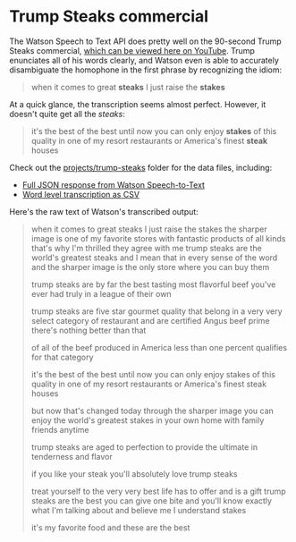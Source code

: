 # Trump Steaks commercial 

The Watson Speech to Text API does pretty well on the 90-second Trump Steaks commercial, [which can be viewed here on YouTube](https://www.youtube.com/watch?v=LyONt_ZH_aw). Trump enunciates all of his words clearly, and Watson even is able to accurately disambiguate the homophone in the first phrase by recognizing the idiom:

> when it comes to great __steaks__ I just raise the __stakes__

At a quick glance, the transcription seems almost perfect. However, it doesn't quite get all the _steaks_:

> it's the best of the best until now you can only enjoy __stakes__ of this quality in one of my resort restaurants or America's finest __steak__ houses

Check out the [projects/trump-steaks](projects/trump-steaks) folder for the data files, including:

- [Full JSON response from Watson Speech-to-Text](projects/trump-steaks/full-transcript.json)
- [Word level transcription as CSV](projects/trump-steaks/words-transcripts.csv)


Here's the raw text of Watson's transcribed output:

> when it comes to great steaks I just raise the stakes the sharper image is one of my favorite stores with fantastic products of all kinds that's why I'm thrilled they agree with me trump steaks are the world's greatest steaks and I mean that in every sense of the word and the sharper image is the only store where you can buy them
>
> trump steaks are by far the best tasting most flavorful beef you've ever had truly in a league of their own
>
> trump steaks are five star gourmet quality that belong in a very very select category of restaurant and are certified Angus beef prime there's nothing better than that
>
> of all of the beef produced in America less than one percent qualifies for that category
> 
> it's the best of the best until now you can only enjoy stakes of this quality in one of my resort restaurants or America's finest steak houses
> 
> but now that's changed today through the sharper image you can enjoy the world's greatest stakes in your own home with family friends anytime
>
> trump steaks are aged to perfection to provide the ultimate in tenderness and flavor
> 
> if you like your steak you'll absolutely love trump steaks
>
> treat yourself to the very very best life has to offer and is a gift trump steaks are the best you can give one bite and you'll know exactly what I'm talking about and believe me I understand stakes
>
> it's my favorite food and these are the best

